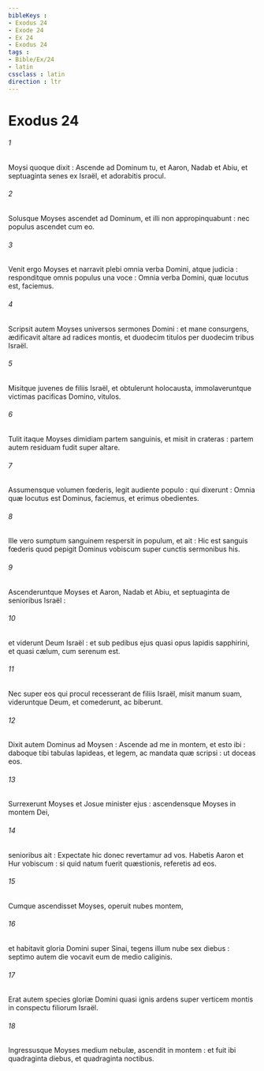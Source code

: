 ```yaml
---
bibleKeys : 
- Exodus 24
- Exode 24
- Ex 24
- Exodus 24
tags : 
- Bible/Ex/24
- latin
cssclass : latin
direction : ltr
---
```


# Exodus 24

###### 1
Moysi quoque dixit : Ascende ad Dominum tu, et Aaron, Nadab et Abiu, et septuaginta senes ex Israël, et adorabitis procul.
###### 2
Solusque Moyses ascendet ad Dominum, et illi non appropinquabunt : nec populus ascendet cum eo.
###### 3
Venit ergo Moyses et narravit plebi omnia verba Domini, atque judicia : responditque omnis populus una voce : Omnia verba Domini, quæ locutus est, faciemus.
###### 4
Scripsit autem Moyses universos sermones Domini : et mane consurgens, ædificavit altare ad radices montis, et duodecim titulos per duodecim tribus Israël.
###### 5
Misitque juvenes de filiis Israël, et obtulerunt holocausta, immolaveruntque victimas pacificas Domino, vitulos.
###### 6
Tulit itaque Moyses dimidiam partem sanguinis, et misit in crateras : partem autem residuam fudit super altare.
###### 7
Assumensque volumen fœderis, legit audiente populo : qui dixerunt : Omnia quæ locutus est Dominus, faciemus, et erimus obedientes.
###### 8
Ille vero sumptum sanguinem respersit in populum, et ait : Hic est sanguis fœderis quod pepigit Dominus vobiscum super cunctis sermonibus his.
###### 9
Ascenderuntque Moyses et Aaron, Nadab et Abiu, et septuaginta de senioribus Israël :
###### 10
et viderunt Deum Israël : et sub pedibus ejus quasi opus lapidis sapphirini, et quasi cælum, cum serenum est.
###### 11
Nec super eos qui procul recesserant de filiis Israël, misit manum suam, videruntque Deum, et comederunt, ac biberunt.
###### 12
Dixit autem Dominus ad Moysen : Ascende ad me in montem, et esto ibi : daboque tibi tabulas lapideas, et legem, ac mandata quæ scripsi : ut doceas eos.
###### 13
Surrexerunt Moyses et Josue minister ejus : ascendensque Moyses in montem Dei,
###### 14
senioribus ait : Expectate hic donec revertamur ad vos. Habetis Aaron et Hur vobiscum : si quid natum fuerit quæstionis, referetis ad eos.
###### 15
Cumque ascendisset Moyses, operuit nubes montem,
###### 16
et habitavit gloria Domini super Sinai, tegens illum nube sex diebus : septimo autem die vocavit eum de medio caliginis.
###### 17
Erat autem species gloriæ Domini quasi ignis ardens super verticem montis in conspectu filiorum Israël.
###### 18
Ingressusque Moyses medium nebulæ, ascendit in montem : et fuit ibi quadraginta diebus, et quadraginta noctibus.
